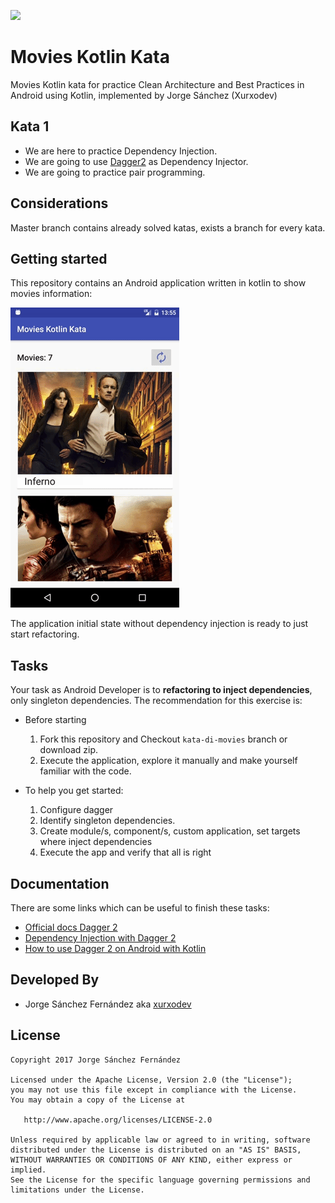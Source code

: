 
![](http://xurxodev.com/content/images/2017/04/xurxodev-readme.png) 
#  Movies Kotlin Kata
Movies Kotlin kata for practice Clean Architecture and Best Practices in Android using Kotlin, implemented by Jorge Sánchez (Xurxodev)

## Kata 1

- We are here to practice Dependency Injection.
- We are going to use [Dagger2](https://google.github.io/dagger/) as Dependency Injector.
- We are going to practice pair programming.

## Considerations 

Master branch contains already solved katas, exists a branch for every kata.

## Getting started

This repository contains an Android application written in kotlin to show movies information:

![](/art/movies.gif)

The application initial state without dependency injection is ready to just start refactoring. 

## Tasks

Your task as Android Developer is to **refactoring to inject dependencies**, only singleton dependencies.
The recommendation for this exercise is:

  * Before starting
    1. Fork this repository and Checkout `kata-di-movies` branch or download zip.
    3. Execute the application, explore it manually and make yourself familiar with the code.

  * To help you get started:     
    1. Configure dagger 
    2. Identify singleton dependencies.
    3. Create module/s, component/s, custom application, set targets where inject dependencies
    4. Execute the app and verify that all is right
    
## Documentation

There are some links which can be useful to finish these tasks:

* [Official docs Dagger 2](https://google.github.io/dagger/)
* [Dependency Injection with Dagger 2](https://guides.codepath.com/android/Dependency-Injection-with-Dagger-2)
* [How to use Dagger 2 on Android with Kotlin](https://antonioleiva.com/dagger-android-kotlin/)

## Developed By

* Jorge Sánchez Fernández aka [xurxodev](https://twitter.com/xurxodev)

## License


    Copyright 2017 Jorge Sánchez Fernández

    Licensed under the Apache License, Version 2.0 (the "License");
    you may not use this file except in compliance with the License.
    You may obtain a copy of the License at

       http://www.apache.org/licenses/LICENSE-2.0

    Unless required by applicable law or agreed to in writing, software
    distributed under the License is distributed on an "AS IS" BASIS,
    WITHOUT WARRANTIES OR CONDITIONS OF ANY KIND, either express or implied.
    See the License for the specific language governing permissions and
    limitations under the License.
